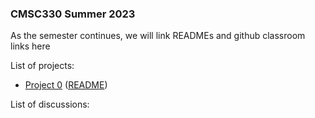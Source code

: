 ### CMSC330 Summer 2023 

As the semester continues, we will link READMEs and github classroom links here


List of projects:

+ [Project 0](https://classroom.github.com/a/g7k_E1se) ([README](https://github.com/cmsc330-summer23/summer23/blob/master/projects/project0/README.md))


List of discussions:

